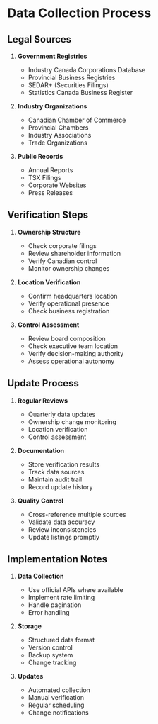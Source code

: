 # Data Collection Process

## Legal Sources

1. **Government Registries**
   - Industry Canada Corporations Database
   - Provincial Business Registries
   - SEDAR+ (Securities Filings)
   - Statistics Canada Business Register

2. **Industry Organizations**
   - Canadian Chamber of Commerce
   - Provincial Chambers
   - Industry Associations
   - Trade Organizations

3. **Public Records**
   - Annual Reports
   - TSX Filings
   - Corporate Websites
   - Press Releases

## Verification Steps

1. **Ownership Structure**
   - Check corporate filings
   - Review shareholder information
   - Verify Canadian control
   - Monitor ownership changes

2. **Location Verification**
   - Confirm headquarters location
   - Verify operational presence
   - Check business registration

3. **Control Assessment**
   - Review board composition
   - Check executive team location
   - Verify decision-making authority
   - Assess operational autonomy

## Update Process

1. **Regular Reviews**
   - Quarterly data updates
   - Ownership change monitoring
   - Location verification
   - Control assessment

2. **Documentation**
   - Store verification results
   - Track data sources
   - Maintain audit trail
   - Record update history

3. **Quality Control**
   - Cross-reference multiple sources
   - Validate data accuracy
   - Review inconsistencies
   - Update listings promptly

## Implementation Notes

1. **Data Collection**
   - Use official APIs where available
   - Implement rate limiting
   - Handle pagination
   - Error handling

2. **Storage**
   - Structured data format
   - Version control
   - Backup system
   - Change tracking

3. **Updates**
   - Automated collection
   - Manual verification
   - Regular scheduling
   - Change notifications
